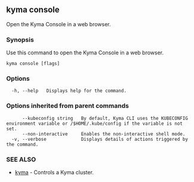 ## kyma console

Open the Kyma Console in a web browser.

### Synopsis

Use this command to open the Kyma Console in a web browser.



```
kyma console [flags]
```

### Options

```
  -h, --help   Displays help for the command.
```

### Options inherited from parent commands

```
      --kubeconfig string   By default, Kyma CLI uses the KUBECONFIG environment variable or /$HOME/.kube/config if the variable is not set.
      --non-interactive     Enables the non-interactive shell mode.
  -v, --verbose             Displays details of actions triggered by the command.
```

### SEE ALSO

* [kyma](kyma.md)	 - Controls a Kyma cluster.


